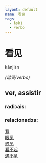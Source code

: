 ```yaml
--- 
layout: default
name: 看见 
tags: 
  - hsk1
  - verbo
--- 
```

# 看见 
kànjiàn  
 
*(动词/verbo)*  
## ver, assistir 
### radicais: 
### relacionados: 
[看](/zhengshidu/hsk1/看)  
[眼见](/zhengshidu/outras/眼见)  
[遇见](/zhengshidu/hsk4/遇见)  
[看不起](/zhengshidu/hsk4/看不起)  
[遇不见](/zhengshidu/hsk4/遇不见)  
